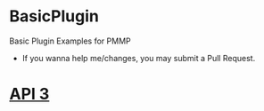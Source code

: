 # BasicPlugin
Basic Plugin Examples for PMMP

- If you wanna help me/changes, you may submit a Pull Request.

# [API 3](https://github.com/InspectorGadget/BasicPlugin/tree/api3)
